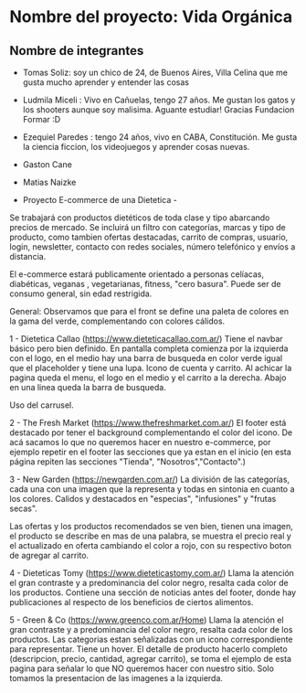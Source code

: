 # Nombre del proyecto: Vida Orgánica

## Nombre de integrantes

- Tomas Soliz: soy un chico de 24, de Buenos Aires, Villa Celina que me gusta mucho aprender y entender las cosas

- Ludmila Miceli : Vivo en Cañuelas, tengo 27 años. Me gustan los gatos y los shooters  aunque soy malisima. Aguante estudiar! Gracias Fundacion Formar :D
- Ezequiel Paredes : tengo 24 años, vivo en CABA, Constitución. Me gusta la ciencia ficcion, los videojuegos y aprender cosas nuevas.
- Gaston Cane
- Matias Naizke 

- Proyecto E-commerce de una Dietetica -

Se trabajará con productos dietéticos de toda clase y tipo abarcando precios de mercado. Se incluirá un filtro con categorías, marcas y tipo de producto, como tambien ofertas destacadas, carrito de compras, usuario, login, newsletter, contacto con redes sociales, número telefónico y envíos a distancia.

El e-commerce estará publicamente orientado a personas celíacas, diabéticas, veganas , vegetarianas, fitness, "cero basura". Puede ser de consumo general, sin edad restrigida.


General:
Observamos que para el front se define una paleta de colores en la gama del verde, complementando con colores cálidos.

1 - Dietetica Callao (https://www.dieteticacallao.com.ar/)
Tiene el navbar básico pero bien definido. En pantalla completa comienza por la izquierda con el logo, en el medio hay una barra de busqueda en color verde igual que el placeholder y tiene una lupa. Icono de cuenta y carrito. Al achicar la pagina queda el menu, el logo en el medio y el carrito a la derecha. Abajo en una linea queda la barra de busqueda.

Uso del carrusel.

2 - The Fresh Market (https://www.thefreshmarket.com.ar/)
El footer está destacado por tener el background complementando el color del icono. 
De acá sacamos lo que no queremos hacer en nuestro e-commerce, por ejemplo repetir en el footer las secciones que ya estan en el inicio (en esta página repiten las secciones "Tienda", "Nosotros","Contacto".)

3 - New Garden (https://newgarden.com.ar/)
La división de las categorías, cada una con una imagen que la representa y todas en sintonia en cuanto a los colores. Calidos y destacados en "especias", "infusiones" y "frutas secas".

Las ofertas y los productos recomendados se ven bien, tienen una imagen, el producto se describe en mas de una palabra, se muestra el precio real y el actualizado en oferta cambiando el color a rojo, con su respectivo boton de agregar al carrito.

4 - Dieteticas Tomy (https://www.dieteticastomy.com.ar/)
Llama la atención el gran contraste y a predominancia del color negro, resalta cada color de los productos.
Contiene una sección de noticias antes del footer, donde hay publicaciones al respecto de los beneficios de ciertos alimentos.

5 - Green & Co (https://www.greenco.com.ar/Home)
Llama la atención el gran contraste y a predominancia del color negro, resalta cada color de los productos.
Las categorias estan señalizadas con un icono correspondiente para representar. Tiene un hover.
El detalle de producto hacerlo completo (descripcion, precio, cantidad, agregar carrito), se toma el ejemplo de esta pagina para señalar lo que NO queremos hacer con nuestro sitio.
Solo tomamos la presentacion de las imagenes a la izquierda.